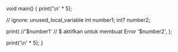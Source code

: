 void main() {
  print('\n' * 5);

  // ignore: unused_local_variable
  int number1;
  int? number2;

  print(
    //'$number1' // $ aktifkan untuk membuat Error
    '$number2',
  );

  print('\n' * 5);
}
